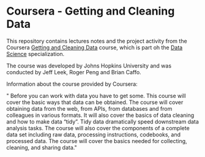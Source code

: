 # Coursera - Getting and Cleaning Data

This repository contains lectures notes and the project activity from the Coursera [Getting and Cleaning Data](https://www.coursera.org/learn/data-cleaning) course, which is part oh the
[Data Science](https://www.coursera.org/specializations/jhu-data-science) specialization.

The course was developed by Johns Hopkins University and was conducted by Jeff Leek, Roger Peng and Brian Caffo.

Information about the course provided by Coursera: 

" Before you can work with data you have to get some. This course will cover the basic ways that data can be obtained. The course will cover obtaining data from the web, from APIs, from databases and from colleagues in various formats. It will also cover the basics of data cleaning and how to make data “tidy”. Tidy data dramatically speed downstream data analysis tasks. The course will also cover the components of a complete data set including raw data, processing instructions, codebooks, and processed data. The course will cover the basics needed for collecting, cleaning, and sharing data."
